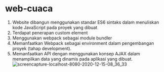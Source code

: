 # web-cuaca
1. Website dibangun menggunakan standar ES6 sintaks dalam menuliskan kode JavaScript pada proyek yang dibuat
2. Terdapat penerapan custom element
3. Menggunakan webpack sebagai module bundler
4. Memanfaatkan Webpack sebagai environment dalam pengembangan proyek (tahap development).
5. Memanfaatkan API dengan menggunakan konsep AJAX dalam menampilkan data yang dinamis pada aplikasi yang dibuat.
![screencapture-localhost-8080-2020-12-15-08_36_33](https://user-images.githubusercontent.com/50267676/102156843-02150e80-3eb1-11eb-9d75-a5423a9ed197.png)



